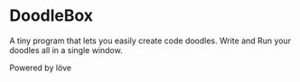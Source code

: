 # DoodleBox
A tiny program that lets you easily create code doodles. Write and Run your doodles all in a single window.

Powered by löve
